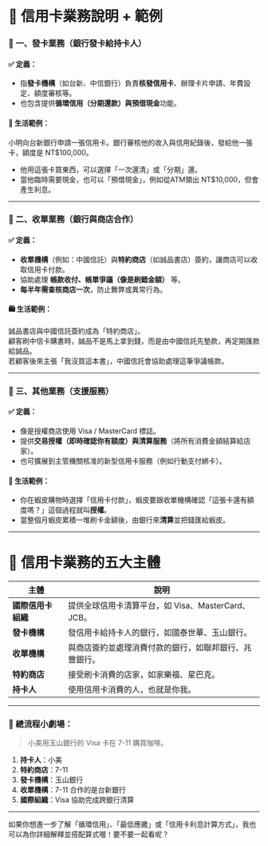 # 🧾 信用卡業務說明 + 範例

### 📌 一、發卡業務（銀行發卡給持卡人）

#### ✅ 定義：
- 指**發卡機構**（如台新、中信銀行）負責**核發信用卡**、辦理卡片申請、年費設定、額度審核等。
- 也包含提供**循環信用（分期還款）**與**預借現金**功能。

#### 👜 生活範例：
小明向台新銀行申請一張信用卡。銀行審核他的收入與信用紀錄後，發給他一張卡，額度是 NT$100,000。  
- 他用這張卡買東西，可以選擇「一次還清」或「分期」還。
- 當他臨時需要現金，也可以「預借現金」，例如從ATM領出 NT$10,000，但會產生利息。

---

### 📌 二、收單業務（銀行與商店合作）

#### ✅ 定義：
- **收單機構**（例如：中國信託）與**特約商店**（如誠品書店）簽約，讓商店可以收取信用卡付款。
- 協助處理 **帳款收付、帳單爭議（像是刷錯金額）** 等。
- **每半年需查核商店一次**，防止舞弊或異常行為。

#### 🛍️ 生活範例：
誠品書店與中國信託簽約成為「特約商店」。  
顧客刷中信卡購書時，誠品不是馬上拿到錢，而是由中國信託先墊款，再定期匯款給誠品。  
若顧客後來主張「我沒買這本書」，中國信託會協助處理這筆爭議帳款。

---

### 📌 三、其他業務（支援服務）

#### ✅ 定義：
- 像是授權商店使用 Visa / MasterCard 標誌。
- 提供**交易授權（即時確認你有額度）**與**清算服務**（將所有消費金額結算給店家）。
- 也可擴展到主管機關核准的新型信用卡服務（例如行動支付綁卡）。

#### 📱 生活範例：
- 你在蝦皮購物時選擇「信用卡付款」，蝦皮要跟收單機構確認「這張卡還有額度嗎？」這個過程就叫**授權**。
- 當整個月蝦皮累積一堆刷卡金額後，由銀行來**清算**並把錢匯給蝦皮。

---

# 👥 信用卡業務的五大主體

| 主體             | 說明 |
|------------------|------|
| **國際信用卡組織** | 提供全球信用卡清算平台，如 Visa、MasterCard、JCB。 |
| **發卡機構**       | 發信用卡給持卡人的銀行，如國泰世華、玉山銀行。 |
| **收單機構**       | 與商店簽約並處理消費付款的銀行，如聯邦銀行、兆豐銀行。 |
| **特約商店**       | 接受刷卡消費的店家，如家樂福、星巴克。 |
| **持卡人**         | 使用信用卡消費的人，也就是你我。 |

---

### 🔄 總流程小劇場：

> 小美用玉山銀行的 Visa 卡在 7-11 購買咖啡。

1. **持卡人**：小美  
2. **特約商店**：7-11  
3. **發卡機構**：玉山銀行  
4. **收單機構**：7-11 合作的是台新銀行  
5. **國際組織**：Visa 協助完成跨銀行清算

---

如果你想進一步了解「循環信用」、「最低應繳」或「信用卡利息計算方式」，我也可以為你詳細解釋並搭配算式喔！要不要一起看呢？